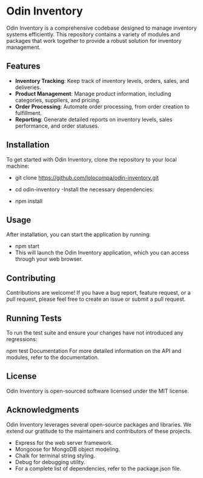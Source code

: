 # Odin Inventory

Odin Inventory is a comprehensive codebase designed to manage inventory systems efficiently. This repository contains a variety of modules and packages that work together to provide a robust solution for inventory management.

## Features

- **Inventory Tracking**: Keep track of inventory levels, orders, sales, and deliveries.
- **Product Management**: Manage product information, including categories, suppliers, and pricing.
- **Order Processing**: Automate order processing, from order creation to fulfillment.
- **Reporting**: Generate detailed reports on inventory levels, sales performance, and order statuses.

## Installation

To get started with Odin Inventory, clone the repository to your local machine:

- git clone https://github.com/lolocompa/odin-inventory.git
- cd odin-inventory
-Install the necessary dependencies:

- npm install

## Usage
After installation, you can start the application by running:

- npm start
- This will launch the Odin Inventory application, which you can access through your web browser.

## Contributing
Contributions are welcome! If you have a bug report, feature request, or a pull request, please feel free to create an issue or submit a pull request.

## Running Tests
To run the test suite and ensure your changes have not introduced any regressions:

npm test
Documentation
For more detailed information on the API and modules, refer to the documentation.

## License
Odin Inventory is open-sourced software licensed under the MIT license.

## Acknowledgments
Odin Inventory leverages several open-source packages and libraries. We extend our gratitude to the maintainers and contributors of these projects.

- Express for the web server framework.
- Mongoose for MongoDB object modeling.
- Chalk for terminal string styling.
- Debug for debugging utility.
- For a complete list of dependencies, refer to the package.json file.
